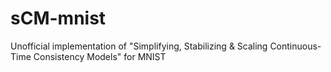 # sCM-mnist
Unofficial implementation of "Simplifying, Stabilizing & Scaling Continuous-Time Consistency Models" for MNIST
